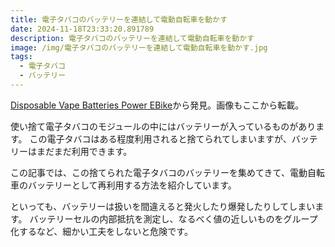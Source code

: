 ```yaml
---
title: 電子タバコのバッテリーを連結して電動自転車を動かす
date: 2024-11-18T23:33:20.891789
description: 電子タバコのバッテリーを連結して電動自転車を動かす
image: /img/電子タバコのバッテリーを連結して電動自転車を動かす.jpg
tags:
  - 電子タバコ
  - バッテリー
---
```

[Disposable Vape Batteries Power EBike](https://hackaday.com/2024/11/07/disposable-vape-batteries-power-ebike/)から発見。画像もここから転載。

使い捨て電子タバコのモジュールの中にはバッテリーが入っているものがあります。
この電子タバコはある程度利用されると捨てられてしまいますが、バッテリーはまだまだ利用できます。

この記事では、この捨てられた電子タバコのバッテリーを集めてきて、電動自転車のバッテリーとして再利用する方法を紹介しています。

といっても、バッテリーは扱いを間違えると発火したり爆発したりしてしまいます。
バッテリーセルの内部抵抗を測定し、なるべく値の近しいものをグループ化するなど、細かい工夫をしないと危険です。




